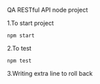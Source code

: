 QA RESTful API node project


1.To start project

```npm start```

2.To test

```npm test```

3.Writing extra line to roll back